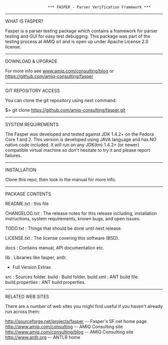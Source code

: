 
                       *** FASPER - Parser Verification Framework ***
______________________________________________________________________________

WHAT IS FASPER?

   Fasper is a parser testing package which contains a framework for parser
testing and GUI for easy test debugging.
   This package was part of the testing process at AMIQ srl and is open up
under Apache License 2.0 license.

_______________________________________________________________________________

DOWNLOAD & UPGRADE

For more info see www.amiq.com/consulting/blog or https://github.com/amiq-consulting/fasper

_______________________________________________________________________________

GIT REPOSITORY ACCESS

You can clone the git repository using next command:

$> git clone https://github.com/amiq-consulting/fasper.git

_______________________________________________________________________________

SYSTEM REQUIREMENTS

   The Fasper was developed and tested against JDK 1.4.2+ on the
Fedora Core 1 and 2. This version is developed using JAVA language and has NO
native code included.
   It will run on any JDK(tm) 1.4.2+ (or newer) compatible virtual machine so don't
hesitate to try it and please report failures.

_______________________________________________________________________________

INSTALLATION

   Clone this repo, then look in the manual for more info.

_______________________________________________________________________________

PACKAGE CONTENTS

README.txt         : this file

CHANGELOG.txt      : The release notes for this release including,
                     installation instructions, system requirements,
                     known bugs, and open issues.

TODO.txt           : Things that should be done until next release.

LICENSE.txt        : The license covering this software (BSD).

docs               : Contains manual, API documentation etc.

lib                : Libraries like fasper, antlr.

* Full Version Extras

src              : Sources folder.
build            : Build folder.
build.xml        : ANT build file.
build.properties : ANT build properties.

______________________________________________________________________________

RELATED WEB SITES

   There are a number of web sites you might find useful if you haven't already
run across them:

http://sourceforge.net/projects/fasper -- Fasper's SF.net home page
http://www.amiq.com/consulting         -- AMIQ Consulting site
http://www.amiq.com/consulting/blog    -- AMIQ Consulting site
http://www.antlr.org                   -- ANTLR home




